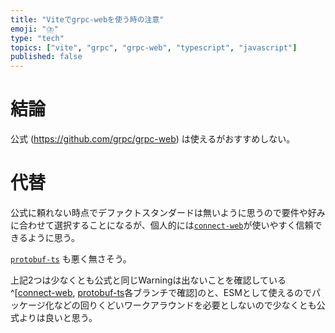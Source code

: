 ```yaml
---
title: "Viteでgrpc-webを使う時の注意"
emoji: "⛈️"
type: "tech"
topics: ["vite", "grpc", "grpc-web", "typescript", "javascript"]
published: false
---
```


# 結論

公式 (https://github.com/grpc/grpc-web) は使えるがおすすめしない。

# 代替

公式に頼れない時点でデファクトスタンダードは無いように思うので要件や好みに合わせて選択することになるが、個人的には[`connect-web`](https://www.npmjs.com/package/@connectrpc/connect-web)が使いやすく信頼できるように思う。

[`protobuf-ts`](https://github.com/timostamm/protobuf-ts) も悪く無さそう。

上記2つは少なくとも公式と同じWarningは出ないことを確認している^[[connect-web](https://github.com/a2not/vite-grpc-web/tree/connect-web), [protobuf-ts](https://github.com/a2not/vite-grpc-web/tree/protobuf-ts)各ブランチで確認]のと、ESMとして使えるのでパッケージ化などの回りくどいワークアラウンドを必要としないので少なくとも公式よりは良いと思う。

